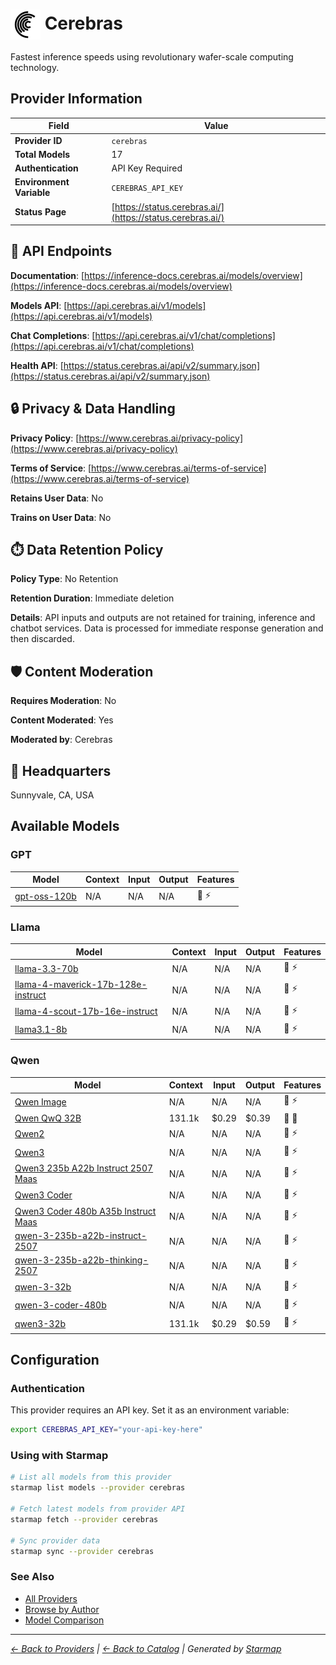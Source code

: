 # <img src="https://raw.githubusercontent.com/agentstation/starmap/master/internal/embedded/catalog/providers/cerebras/logo.svg" alt="Cerebras logo" width="48" height="48" style="vertical-align: middle;"> Cerebras
  
Fastest inference speeds using revolutionary wafer-scale computing technology.
  
  
## Provider Information
  
| Field | Value |
|---------|---------|
| **Provider ID** | `cerebras` |
| **Total Models** | 17 |
| **Authentication** | API Key Required |
| **Environment Variable** | `CEREBRAS_API_KEY` |
| **Status Page** | [https://status.cerebras.ai/](https://status.cerebras.ai/) |

  
## 🔗 API Endpoints
  
**Documentation**: [https://inference-docs.cerebras.ai/models/overview](https://inference-docs.cerebras.ai/models/overview)  
  
**Models API**: [https://api.cerebras.ai/v1/models](https://api.cerebras.ai/v1/models)  
  
**Chat Completions**: [https://api.cerebras.ai/v1/chat/completions](https://api.cerebras.ai/v1/chat/completions)  
  
**Health API**: [https://status.cerebras.ai/api/v2/summary.json](https://status.cerebras.ai/api/v2/summary.json)  
  
  
## 🔒 Privacy & Data Handling
  
**Privacy Policy**: [https://www.cerebras.ai/privacy-policy](https://www.cerebras.ai/privacy-policy)  
  
**Terms of Service**: [https://www.cerebras.ai/terms-of-service](https://www.cerebras.ai/terms-of-service)  
  
**Retains User Data**: No  
  
**Trains on User Data**: No  
  
  
## ⏱️ Data Retention Policy
  
**Policy Type**: No Retention  
  
**Retention Duration**: Immediate deletion  
  
**Details**: API inputs and outputs are not retained for training, inference and chatbot services. Data is processed for immediate response generation and then discarded.  
  
  
## 🛡️ Content Moderation
  
**Requires Moderation**: No  
  
**Content Moderated**: Yes  
  
**Moderated by**: Cerebras  
  
  
## 🏢 Headquarters
  
Sunnyvale, CA, USA
  
  
## Available Models
  
### GPT
  
| Model | Context | Input | Output | Features |
|---------|---------|---------|---------|---------|
| [gpt-oss-120b](./models/gpt-oss-120b.md) | N/A | N/A | N/A | 📝 ⚡ |

  
### Llama
  
| Model | Context | Input | Output | Features |
|---------|---------|---------|---------|---------|
| [llama-3.3-70b](./models/llama-3.3-70b.md) | N/A | N/A | N/A | 📝 ⚡ |
| [llama-4-maverick-17b-128e-instruct](./models/llama-4-maverick-17b-128e-instruct.md) | N/A | N/A | N/A | 📝 ⚡ |
| [llama-4-scout-17b-16e-instruct](./models/llama-4-scout-17b-16e-instruct.md) | N/A | N/A | N/A | 📝 ⚡ |
| [llama3.1-8b](./models/llama3.1-8b.md) | N/A | N/A | N/A | 📝 ⚡ |

  
### Qwen
  
| Model | Context | Input | Output | Features |
|---------|---------|---------|---------|---------|
| [Qwen Image](./models/qwen-image-at-qwen-image.md) | N/A | N/A | N/A | 📝 ⚡ |
| [Qwen QwQ 32B](./models/qwen-qwq-32b.md) | 131.1k | $0.29 | $0.39 | 📝 🔧 |
| [Qwen2](./models/qwen2-at-qwen2.5-0.5b-instruct.md) | N/A | N/A | N/A | 📝 ⚡ |
| [Qwen3](./models/qwen3-at-qwen3-235b-a22b-instruct-2507.md) | N/A | N/A | N/A | 📝 ⚡ |
| [Qwen3 235b A22b Instruct 2507 Maas](./models/qwen3-235b-a22b-instruct-2507-maas-at-001.md) | N/A | N/A | N/A | 📝 ⚡ |
| [Qwen3 Coder](./models/qwen3-coder-at-qwen3-coder-480b-a35b-instruct.md) | N/A | N/A | N/A | 📝 ⚡ |
| [Qwen3 Coder 480b A35b Instruct Maas](./models/qwen3-coder-480b-a35b-instruct-maas-at-001.md) | N/A | N/A | N/A | 📝 ⚡ |
| [qwen-3-235b-a22b-instruct-2507](./models/qwen-3-235b-a22b-instruct-2507.md) | N/A | N/A | N/A | 📝 ⚡ |
| [qwen-3-235b-a22b-thinking-2507](./models/qwen-3-235b-a22b-thinking-2507.md) | N/A | N/A | N/A | 📝 ⚡ |
| [qwen-3-32b](./models/qwen-3-32b.md) | N/A | N/A | N/A | 📝 ⚡ |
| [qwen-3-coder-480b](./models/qwen-3-coder-480b.md) | N/A | N/A | N/A | 📝 ⚡ |
| [qwen3-32b](./models/qwen-qwen3-32b.md) | 131.1k | $0.29 | $0.59 | 📝 ⚡ |

  
## Configuration
  
### Authentication
  
This provider requires an API key. Set it as an environment variable:
  
  
```bash
export CEREBRAS_API_KEY="your-api-key-here"
```
  
### Using with Starmap
  
```bash
# List all models from this provider
starmap list models --provider cerebras

# Fetch latest models from provider API
starmap fetch --provider cerebras

# Sync provider data
starmap sync --provider cerebras
```
  
### See Also

- [All Providers](../)
- [Browse by Author](../../authors/)
- [Model Comparison](../../models/)


  
---
_[← Back to Providers](../) | [← Back to Catalog](../../) | Generated by [Starmap](https://github.com/agentstation/starmap)_
